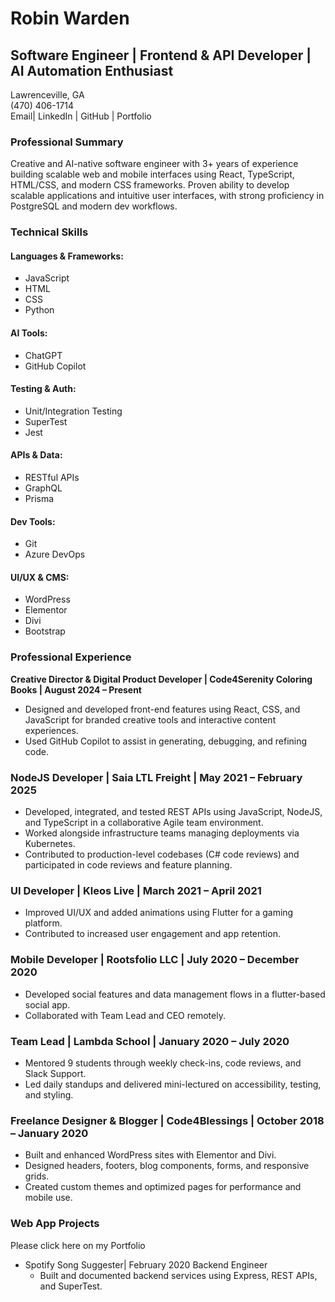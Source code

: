 # Robin Warden
## Software Engineer | Frontend & API Developer | AI Automation Enthusiast

Lawrenceville, GA        
(470) 406-1714      
Email| LinkedIn | GitHub | Portfolio 

### Professional Summary

Creative and AI-native software engineer with 3+ years of experience building scalable web and mobile interfaces using React, TypeScript, HTML/CSS, and modern CSS frameworks. Proven ability to develop scalable applications and intuitive user interfaces, with strong proficiency in PostgreSQL and modern dev workflows.

### Technical Skills
#### Languages & Frameworks:
* JavaScript
* HTML
* CSS
* Python

#### AI Tools:
* ChatGPT
* GitHub Copilot

#### Testing & Auth:
* Unit/Integration Testing
* SuperTest
* Jest

#### APIs & Data:
* RESTful APIs
* GraphQL
* Prisma

#### Dev Tools:
* Git
* Azure DevOps

#### UI/UX & CMS:
* WordPress
* Elementor
* Divi
* Bootstrap

### Professional Experience

**Creative Director & Digital Product Developer | Code4Serenity Coloring Books | August 2024 – Present**

* Designed and developed front-end features using React, CSS, and JavaScript for branded creative tools and interactive content experiences.
* Used GitHub Copilot to assist in generating, debugging, and refining code.

### NodeJS Developer | Saia LTL Freight | May 2021 – February 2025

* Developed, integrated, and tested REST APIs using JavaScript, NodeJS, and TypeScript in a collaborative Agile team environment.
* Worked alongside infrastructure teams managing deployments via Kubernetes.
* Contributed to production-level codebases (C# code reviews) and participated in code reviews and feature planning.

### UI Developer | Kleos Live | March 2021 – April 2021

* Improved UI/UX and added animations using Flutter for a gaming platform.
* Contributed to increased user engagement and app retention.

### Mobile Developer | Rootsfolio LLC | July 2020 – December 2020

* Developed social features and data management flows in a flutter-based social app.
* Collaborated with Team Lead and CEO remotely.

### Team Lead | Lambda School | January 2020 – July 2020

* Mentored 9 students through weekly check-ins, code reviews, and Slack Support.
* Led daily standups and delivered mini-lectured on accessibility, testing, and styling.

### Freelance Designer & Blogger | Code4Blessings | October 2018 – January 2020

* Built and enhanced WordPress sites with Elementor and Divi.
* Designed headers, footers, blog components, forms, and responsive grids.
* Created custom themes and optimized pages for performance and mobile use.

### Web App Projects
Please click here on my Portfolio 

* Spotify Song Suggester| February 2020 
Backend Engineer  
	+ Built and documented backend services using Express, REST APIs, and SuperTest.